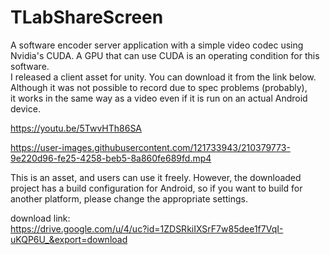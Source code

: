 # TLabShareScreen
A software encoder server application with a simple video codec using Nvidia's CUDA.
A GPU that can use CUDA is an operating condition for this software.  
I released a client asset for unity. You can download it from the link below.
Although it was not possible to record due to spec problems (probably),  
it works in the same way as a video even if it is run on an actual Android device.  


https://youtu.be/5TwvHTh86SA


https://user-images.githubusercontent.com/121733943/210379773-9e220d96-fe25-4258-beb5-8a860fe689fd.mp4


This is an asset, and users can use it freely.
However, the downloaded project has a build configuration for Android,
so if you want to build for another platform, please change the appropriate settings.

download link:  
https://drive.google.com/u/4/uc?id=1ZDSRkiIXSrF7w85dee1f7VqI-uKQP6U_&export=download
